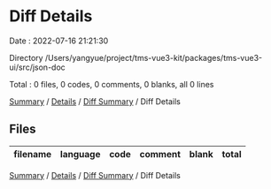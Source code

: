 # Diff Details

Date : 2022-07-16 21:21:30

Directory /Users/yangyue/project/tms-vue3-kit/packages/tms-vue3-ui/src/json-doc

Total : 0 files,  0 codes, 0 comments, 0 blanks, all 0 lines

[Summary](results.md) / [Details](details.md) / [Diff Summary](diff.md) / Diff Details

## Files
| filename | language | code | comment | blank | total |
| :--- | :--- | ---: | ---: | ---: | ---: |

[Summary](results.md) / [Details](details.md) / [Diff Summary](diff.md) / Diff Details